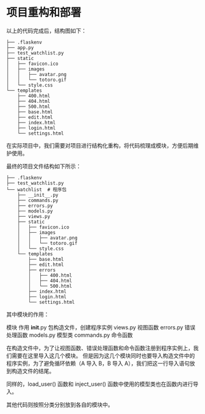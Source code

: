 # 项目重构和部署

以上的代码完成后，结构图如下：

```shell
├── .flaskenv
├── app.py
├── test_watchlist.py
├── static
│   ├── favicon.ico
│   ├── images
│   │   ├── avatar.png
│   │   └── totoro.gif
│   └── style.css
└── templates
    ├── 400.html
    ├── 404.html
    ├── 500.html
    ├── base.html
    ├── edit.html
    ├── index.html
    ├── login.html
    └── settings.html
```

在实际项目中，我们需要对项目进行结构化重构，将代码梳理成模块，方便后期维护使用。

最终的项目文件结构如下所示：

```shell
├── .flaskenv
├── test_watchlist.py
└── watchlist  # 程序包
    ├── __init__.py
    ├── commands.py
    ├── errors.py
    ├── models.py
    ├── views.py
    ├── static
    │   ├── favicon.ico
    │   ├── images
    │   │   ├── avatar.png
    │   │   └── totoro.gif
    │   └── style.css
    └── templates
        ├── base.html
        ├── edit.html
        ├── errors
        │   ├── 400.html
        │   ├── 404.html
        │   └── 500.html
        ├── index.html
        ├── login.html
        └── settings.html
```

其中模块的作用：

模块	        作用
__init__.py	    包构造文件，创建程序实例
views.py	    视图函数
errors.py	    错误处理函数
models.py	    模型类
commands.py	    命令函数

在构造文件中，为了让视图函数、错误处理函数和命令函数注册到程序实例上，我们需要在这里导入这几个模块。
但是因为这几个模块同时也要导入构造文件中的程序实例，为了避免循环依赖（A 导入 B，B 导入 A），我们把这一行导入语句放到构造文件的结尾。

同样的，load_user() 函数和 inject_user() 函数中使用的模型类也在函数内进行导入。

其他代码则按照分类分别放到各自的模块中。
